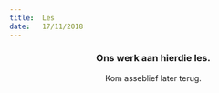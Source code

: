 ```yaml
---
title:  Les
date:   17/11/2018
---
```


### <center>Ons werk aan hierdie les.</center>
<center>Kom asseblief later terug.</center>